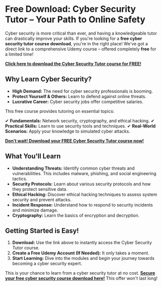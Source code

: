 # Free Download: Cyber Security Tutor – Your Path to Online Safety

Cyber security is more critical than ever, and having a knowledgeable tutor can drastically improve your skills. If you're looking for a **free cyber security tutor course download**, you're in the right place! We've got a direct link to a comprehensive Udemy course – offered completely **free** for a limited time!

[**Click here to download the Cyber Security Tutor course for FREE!**](https://udemywork.com/cyber-security-tutor)

## Why Learn Cyber Security?

- **High Demand:** The need for cyber security professionals is booming.
- **Protect Yourself & Others:** Learn to defend against online threats.
- **Lucrative Career:** Cyber security jobs offer competitive salaries.

This free course provides tutoring on essential topics:

✔ **Fundamentals:** Network security, cryptography, and ethical hacking.
✔ **Practical Skills:** Learn to use security tools and techniques.
✔ **Real-World Scenarios:** Apply your knowledge to simulated cyber attacks.

[**Don't wait! Download your FREE Cyber Security Tutor course now!**](https://udemywork.com/cyber-security-tutor)

## What You'll Learn

*   **Understanding Threats:** Identify common cyber threats and vulnerabilities. This includes malware, phishing, and social engineering tactics.
*   **Security Protocols:** Learn about various security protocols and how they protect sensitive data.
*   **Ethical Hacking:** Discover ethical hacking techniques to assess system security and prevent attacks.
*   **Incident Response:** Understand how to respond to security incidents and minimize damage.
*   **Cryptography:** Learn the basics of encryption and decryption.

## Getting Started is Easy!

1.  **Download:** Use the link above to instantly access the Cyber Security Tutor course.
2.  **Create a Free Udemy Account (If Needed):** It only takes a moment.
3.  **Start Learning:** Dive into the modules and begin your journey towards becoming a cyber security expert.

This is your chance to learn from a cyber security tutor at no cost. **[Secure your free cyber security course download here!](https://udemywork.com/cyber-security-tutor)** This offer won't last long!
